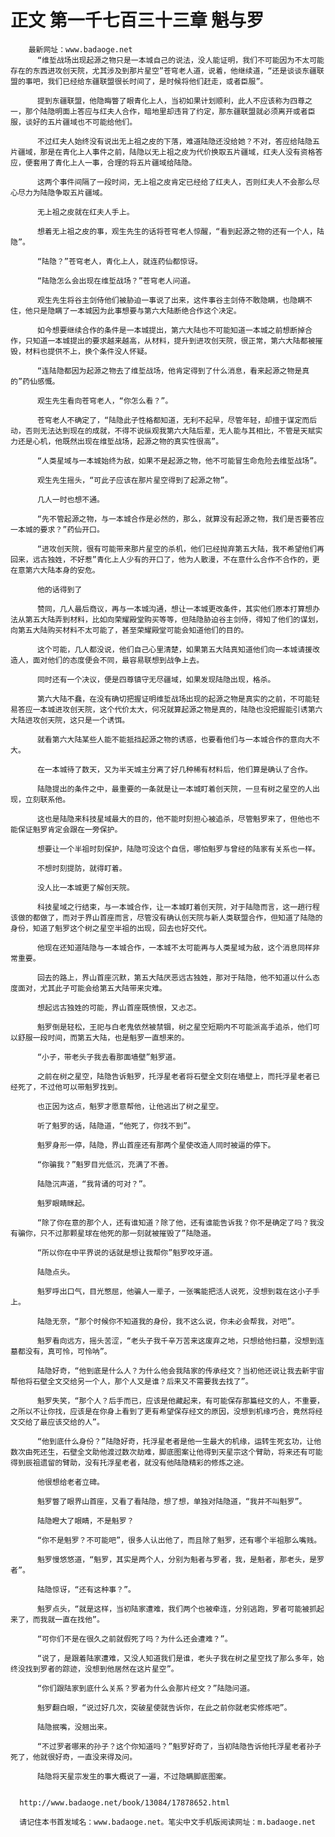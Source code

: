 # 正文 第一千七百三十三章 魁与罗
        最新网址：www.badaoge.net
          “维埑战场出现起源之物只是一本城自己的说法，没人能证明，我们不可能因为不太可能存在的东西进攻创天院，尤其涉及到那片星空”苍穹老人道，说着，他继续道，“还是谈谈东疆联盟的事吧，我们已经给东疆联盟很长时间了，是时候将他们赶走，或者臣服”。
      
          提到东疆联盟，他隐晦瞥了眼青化上人，当初如果计划顺利，此人不应该称为四尊之一，那个陆隐明面上答应与红夫人合作，暗地里却违背了约定，那东疆联盟就必须离开或者臣服，谈好的五片疆域也不可能给他们。
      
          不过红夫人始终没有说出无上祖之皮的下落，难道陆隐还没给她？不对，答应给陆隐五片疆域，那是在青化上人事件之前，陆隐以无上祖之皮为代价换取五片疆域，红夫人没有资格答应，便套用了青化上人一事，合理的将五片疆域给陆隐。
      
          这两个事件间隔了一段时间，无上祖之皮肯定已经给了红夫人，否则红夫人不会那么尽心尽力为陆隐争取五片疆域。
      
          无上祖之皮就在红夫人手上。
      
          想着无上祖之皮的事，观生先生的话将苍穹老人惊醒，“看到起源之物的还有一个人，陆隐”。
      
          “陆隐？”苍穹老人，青化上人，就连药仙都惊讶。
      
          “陆隐怎么会出现在维埑战场？”苍穹老人问道。
      
          观生先生将谷主剑侍他们被胁迫一事说了出来，这件事谷主剑侍不敢隐瞒，也隐瞒不住，他只是隐瞒了一本城因为此事想要与第六大陆断绝合作这个决定。
      
          如今想要继续合作的条件是一本城提出，第六大陆也不可能知道一本城之前想断掉合作，只知道一本城提出的要求越来越高，从材料，提升到进攻创天院，很正常，第六大陆都被摧毁，材料也提供不上，换个条件没人怀疑。
      
          “连陆隐都因为起源之物去了维埑战场，他肯定得到了什么消息，看来起源之物是真的”药仙感慨。
      
          观生先生看向苍穹老人，“你怎么看？”。
      
          苍穹老人不确定了，“陆隐此子性格都知道，无利不起早，尽管年轻，却擅于谋定而后动，否则无法达到现在的成就，不得不说纵观我第六大陆后辈，无人能与其相比，不管是天赋实力还是心机，他既然出现在维埑战场，起源之物的真实性很高”。
      
          “人类星域与一本城始终为敌，如果不是起源之物，他不可能冒生命危险去维埑战场”。
      
          观生先生摇头，“可此子应该在那片星空得到了起源之物”。
      
          几人一时也想不通。
      
          “先不管起源之物，与一本城合作是必然的，那么，就算没有起源之物，我们是否要答应一本城的要求？”药仙开口。
      
          “进攻创天院，很有可能带来那片星空的杀机，他们已经抛弃第五大陆，我不希望他们再回来，远古独姓，不好惹”青化上人少有的开口了，他为人散漫，不在意什么合作不合作的，更在意第六大陆本身的安危。
      
          他的话得到了
      
          赞同，几人最后商议，再与一本城沟通，想让一本城更改条件，其实他们原本打算想办法从第五大陆弄到材料，比如向荣耀殿堂购买等等，但陆隐胁迫谷主剑侍，得知了他们的谋划，向第五大陆购买材料不太可能了，甚至荣耀殿堂可能会知道他们的目的。
      
          这个可能，几人都没说，他们自己心里清楚，如果第五大陆真知道他们向一本城请援改造人，面对他们的态度便会不同，最容易联想到战争上去。
      
          同时还有一个决议，便是四尊镇守无尽疆域，如果发现陆隐出现，格杀。
      
          第六大陆不蠢，在没有确切把握证明维埑战场出现的起源之物是真实的之前，不可能轻易答应一本城进攻创天院，这个代价太大，何况就算起源之物是真的，陆隐也没把握能引诱第六大陆进攻创天院，这只是一个诱饵。
      
          就看第六大陆某些人能不能抵挡起源之物的诱惑，也要看他们与一本城合作的意向大不大。
      
          在一本城待了数天，又为半天城主分离了好几种稀有材料后，他们算是确认了合作。
      
          陆隐提出的条件之中，最重要的一条就是让一本城盯着创天院，一旦有树之星空的人出现，立刻联系他。
      
          这也是陆隐来科技星域最大的目的，他不能时刻担心被追杀，尽管魁罗来了，但他也不能保证魁罗肯定会跟在一旁保护。
      
          想要让一个半祖时刻保护，陆隐可没这个自信，哪怕魁罗与曾经的陆家有关系也一样。
      
          不想时刻提防，就得盯着。
      
          没人比一本城更了解创天院。
      
          科技星域之行结束，与一本城合作，让一本城盯着创天院，对于陆隐而言，这一趟行程该做的都做了，而对于界山首座而言，尽管没有确认创天院与新人类联盟合作，但知道了陆隐的身份，知道了魁罗这个树之星空半祖的出现，回去也好交代。
      
          他现在还知道陆隐与一本城合作，一本城不太可能再与人类星域为敌，这个消息同样非常重要。
      
          回去的路上，界山首座沉默，第五大陆厌恶远古独姓，那对于陆隐，他不知道以什么态度面对，尤其此子可能会给第五大陆带来灾难。
      
          想起远古独姓的可能，界山首座既愤恨，又忐忑。
      
          魁罗倒是轻松，王祀与白老鬼依然被禁锢，树之星空短期内不可能派高手追杀，他们可以舒服一段时间，而第五大陆，也是魁罗一直想来的。
      
          “小子，带老头子我去看那面墙壁”魁罗道。
      
          之前在树之星空，陆隐告诉魁罗，托浮星老者将石壁全文刻在墙壁上，而托浮星老者已经死了，不过他可以带魁罗找到。
      
          也正因为这点，魁罗才愿意帮他，让他逃出了树之星空。
      
          听了魁罗的话，陆隐道，“他死了，你找不到”。
      
          魁罗身形一停，陆隐，界山首座还有那两个星使改造人同时被逼的停下。
      
          “你骗我？”魁罗目光低沉，充满了不善。
      
          陆隐沉声道，“我背诵的可对？”。
      
          魁罗眼睛眯起。
      
          “除了你在意的那个人，还有谁知道？除了他，还有谁能告诉我？你不是确定了吗？我没有骗你，只不过那颗星球在他死的那一刻就被摧毁了”陆隐道。
      
          “所以你在中平界说的话就是想让我帮你”魁罗咬牙道。
      
          陆隐点头。
      
          魁罗呼出口气，目光憋屈，他骗人一辈子，一张嘴能把活人说死，没想到栽在这小子手上。
      
          陆隐无奈，“那个时候你不知道我的身份，我不这么说，你未必会帮我，对吧”。
      
          魁罗看向远方，摇头苦涩，“老头子我千辛万苦来这废弃之地，只想给他扫墓，没想到连墓都没有，真可怜，可怜呐”。
      
          陆隐好奇，“他到底是什么人？为什么他会我陆家的传承经文？当初他还说让我去新宇宙帮他将石壁全文交给另一个人，那个人又是谁？后来又不需要我去找了”。
      
          魁罗失笑，“那个人？后手而已，应该是他藏起来，有可能保存那篇经文的人，不重要，之所以不让你找，应该是在你身上看到了更有希望保存经文的原因，没想到机缘巧合，竟然将经文交给了最应该交给的人”。
      
          “他到底什么身份？”陆隐好奇，托浮星老者是他一生最大的机缘，运转生死玄功，让他数次由死还生，石壁全文助他渡过数次劫难，脚底图案让他得到天星宗这个臂助，将来还有可能得到辰祖遗留的臂助，没有托浮星老者，就没有他陆隐精彩的修炼之途。
      
          他很想给老者立碑。
      
          魁罗瞥了眼界山首座，又看了看陆隐，想了想，单独对陆隐道，“我并不叫魁罗”。
      
          陆隐瞪大了眼睛，不是魁罗？
      
          “你不是魁罗？不可能吧”，很多人认出他了，而且除了魁罗，还有哪个半祖那么嘴贱。
      
          魁罗慢悠悠道，“魁罗，其实是两个人，分别为魁者与罗者，我，是魁者，那老头，是罗者”。
      
          陆隐惊讶，“还有这种事？”。
      
          魁罗点头，“就是这样，当初陆家遭难，我们两个也被牵连，分别逃跑，罗者可能被抓起来了，而我就一直在找他”。
      
          “可你们不是在很久之前就假死了吗？为什么还会遭难？”。
      
          “说了，是跟着陆家遭难，又没人知道我们是谁，老头子我在树之星空找了那么多年，始终没找到罗者的踪迹，没想到他居然在这片星空”。
      
          “你们跟陆家到底什么关系？罗者为什么会那片经文？”陆隐问道。
      
          魁罗翻白眼，“说过好几次，突破星使就告诉你，在此之前你就老实修炼吧”。
      
          陆隐抿嘴，没翘出来。
      
          “不过罗者哪来的孙子？这个你知道吗？”魁罗好奇了，当初陆隐告诉他托浮星老者孙子死了，他就很好奇，一直没来得及问。
      
          陆隐将天星宗发生的事大概说了一遍，不过隐瞒脚底图案。
      
      
      http://www.badaoge.net/book/13084/17878652.html
      
      请记住本书首发域名：www.badaoge.net。笔尖中文手机版阅读网址：m.badaoge.net